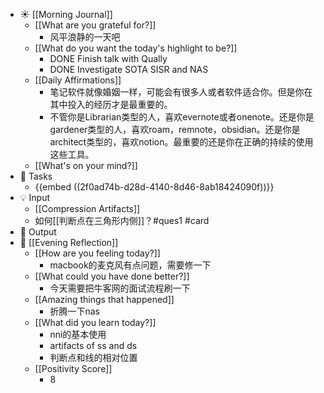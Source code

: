- ☀️ [[Morning Journal]]
	- [[What are you grateful for?]]
		- 风平浪静的一天吧
	- [[What do you want the today's highlight to be?]]
		- DONE Finish talk with Qually
		- DONE Investigate SOTA SISR and NAS
	- [[Daily Affirmations]]
		- 笔记软件就像婚姻一样，可能会有很多人或者软件适合你。但是你在其中投入的经历才是最重要的。
		- 不管你是Librarian类型的人，喜欢evernote或者onenote。还是你是gardener类型的人，喜欢roam，remnote，obsidian。还是你是architect类型的，喜欢notion。最重要的还是你在正确的持续的使用这些工具。
	- [[What's on your mind?]]
- 📌 Tasks
	- {{embed  ((2f0ad74b-d28d-4140-8d46-8ab18424090f))}}
- 💡 Input
	- [[Compression Artifacts]]
	- 如何[[判断点在三角形内侧]]？#ques1 #card
- 📝 Output
- 🌙 [[Evening Reflection]]
	- [[How are you feeling today?]]
		- macbook的麦克风有点问题，需要修一下
	- [[What could you have done better?]]
		- 今天需要把牛客网的面试流程刷一下
	- [[Amazing things that happened]]
		- 折腾一下nas
	- [[What did you learn today?]]
		- nni的基本使用
		- artifacts of ss and ds
		- 判断点和线的相对位置
	- [[Positivity Score]]
		- 8